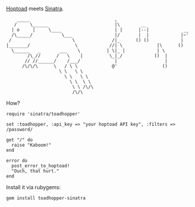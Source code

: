 [Hoptoad](http://www.hoptoadapp.com/) meets [Sinatra](http://www.sinatrarb.com/).

        _____                                ,
       /     \______                         |\        __
      | o     |     \____                    | |      |--|             __
      /\_____/           \___                |/       |  |            |~'
     /                       \              /|_      () ()            |
    |_______/                 \            //| \             |\      ()
      \______   _       ___    \          | \|_ |            | \
            /\_//      /   \    |          \_|_/            ()  |
           // //______/    /___/             |                  |
          /\/\/\      \   / \ \             @'                 ()
                        \ \   \ \      
                          \ \   \ \    
                            \ \  \ \   
                             \ \ /\/\  
                             /\/\

How?

    require 'sinatra/toadhopper'
    
    set :toadhopper, :api_key => "your hoptoad API key", :filters => /password/
    
    get "/" do
      raise "Kaboom!"
    end
    
    error do
      post_error_to_hoptoad!
      "Ouch, that hurt."
    end

Install it via rubygems:

    gem install toadhopper-sinatra
